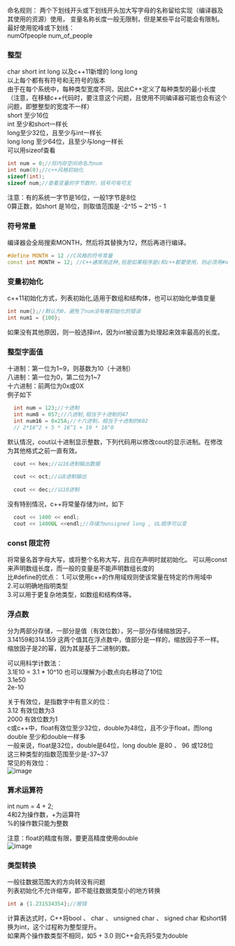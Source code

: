 命名规则：
两个下划线开头或下划线开头加大写字母的名称留给实现（编译器及其使用的资源）使用，
变量名称长度一般无限制，但是某些平台可能会有限制。
最好使用驼峰或下划线：  
numOfpeople
num_of_people  

### 整型
char short int long 以及c++11新增的 long long  
以上每个都有有符号和无符号的版本  
由于在每个系统中，每种类型宽度不同，因此C++定义了每种类型的最小长度（注意，在移植c++代码时，要注意这个问题，且使用不同编译器可能也会有这个问题，即整整型的宽度不一样）  
short 至少16位  
int 至少和short一样长   
long至少32位，且至少与int一样长  
long long 至少64位，且至少与long一样长  
可以用sizeof查看  
```c++
int num = 0;//将内存空间命名为num
int num(0);//c++风格初始化
sizeof(int);
sizeof num;//查看变量的字节数时，括号可有可无 
```
注意：有的系统一字节是16位，一般1字节是8位  
0算正数，如short 是16位，则取值范围是 -2^15 ~ 2^15 - 1  

### 符号常量
编译器会全局搜索MONTH，然后将其替换为12，然后再进行编译。
```c++
#define MONTH = 12 //C风格的符号常量 
const int MONTH = 12; //C++通常用这种,但是如果程序是c和c++都要使用，则必须用#define
```

### 变量初始化
c++11初始化方式，列表初始化,适用于数组和结构体，也可以初始化单值变量  
```c++
int num{};//默认为0，避免了num没有被初始化的错误
int num1 = {100};
```

如果没有其他原因，则一般选择int，因为int被设置为处理起来效率最高的长度。

### 整型字面值
十进制：第一位为1~9，则基数为10（十进制）   
八进制：第一位为0，第二位为1~7  
十六进制：前两位为0x或0X  
例子如下  
```c++
  int num = 123;//十进制
  int num8 = 057;//八进制,相当于十进制的47
  int num16 = 0x25A;//十六进制，相当于十进制的602
  // 2*16^2 + 5 * 16^1 + 10 * 16^0
```
默认情况，cout以十进制显示整数，下列代码用以修改cout的显示进制。在修改为其他格式之前一直有效。  

```c++
  cout << hex;//以16进制输出数据
  
  cout << oct;//以8进制输出
  
  cout << dec;//以10进制
```

没有特别情况，c++将常量存储为int，如下
```c++
  cout << 1400 << endl;
  cout << 1400UL <<endl;//存储为unsigned long , UL顺序可以变
```
### const 限定符
将常量名首字母大写，或将整个名称大写，且应在声明时就初始化。
可以用const来声明数组长度，而一般的变量是不能声明数组长度的  
比#define的优点：
1.可以使用c++的作用域规则使该常量在特定的作用域中  
2.可以明确地指明类型  
3.可以用于更复杂地类型，如数组和结构体等。  

### 浮点数
分为两部分存储，一部分是值（有效位数），另一部分存储缩放因子。   
3.14159和314.159 这两个值其在浮点数中，值部分是一样的，缩放因子不一样。  
缩放因子是2的幂，因为其是基于二进制的数。  

可以用科学计数法：  
3.1E10  = 3.1 * 10^10  也可以理解为小数点向右移动了10位  
3.1e50  
2e-10  

关于有效位，是指数字中有意义的位：  
3.12 有效位数为3   
2000 有效位数为1  
c或c++中，float有效位至少32位，double为48位，且不少于float，而long double 至少和double一样多  
一般来说，float是32位，double是64位，long double 是80 、 96 或128位  
这三种类型的指数范围至少是-37~37  
常见的有效位：  
![image](https://user-images.githubusercontent.com/83968454/209848985-6a963422-3dd9-4d07-b9ce-5d3d2baec480.png)  

### 算术运算符
int num = 4 + 2;  
4和2为操作数，+为运算符  
%的操作数只能为整数  

注意：float的精度有限，要更高精度使用double  
![image](https://user-images.githubusercontent.com/83968454/209850400-a059a754-5283-47e4-9e38-3680ebff38eb.png)  

### 类型转换
一般往数据范围大的方向转没有问题  
列表初始化不允许缩窄，即不能往数据类型小的地方转换  
```c++
int a {1.231534354};//报错

```
计算表达式时，C++将bool 、 char 、 unsigned char 、 signed char 和short转换为int，这个过程称为整型提升。  
如果两个操作数类型不相同，如5 + 3.0  则C++会先将5变为double  
